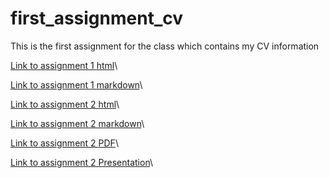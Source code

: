 # first_assignment_cv
This is the first assignment for the class which contains my CV information

[Link to assignment 1 html](http://spgarulo.github.io/first_assignment_cv/)\\

[Link to assignment 1 markdown](http://spgarulo.github.io/first_assignment_cv/NoCss.html)\\

[Link to assignment 2 html](https://spgarulo.github.io/second-assignment/index.html)\\

[Link to assignment 2 markdown](https://spgarulo.github.io/second-assignment/NoCss.html)\\

[Link to assignment 2 PDF](https://spgarulo.github.io/second-assignment/tryoutlatex.pdf)\\

[Link to assignment 2 Presentation](https://spgarulo.github.io/second-assignment/index-Copy.html)\\
